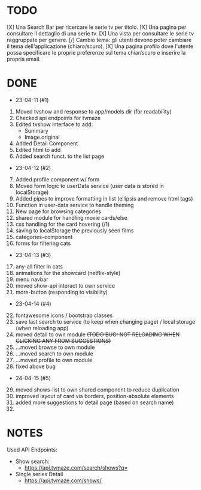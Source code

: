 # TODO

[X] Una Search Bar per ricercare le serie tv per titolo.
[X] Una pagina per consultare il dettaglio di una serie tv.
[X] Una vista per consultare le serie tv raggruppate per genere.
[/] Cambio tema: gli utenti devono poter cambiare il tema dell'applicazione (chiaro/scuro).
[X] Una pagina profilo dove l'utente possa specificare le proprie preferenze sul tema chiar/scuro e inserire la propria email.

# DONE

- 23-04-11 (#1)

1.  Moved tvshow and response to app/models dir (for readability)
2.  Checked api endpoints for tvmaze
3.  Edited tvshow interface to add:
    - Summary
    - Image.original
4.  Added Detail Component
5.  Edited html to add <base href="/">
6.  Added search funct. to the list page

- 23-04-12 (#2)

7.  Added profile component w/ form
8.  Moved form logic to userData service (user data is stored in localStorage)
9.  Added pipes to improve formatting in list (ellipsis and remove html tags)
10. Function in user-data service to handle theming
11. New page for browsing categories
12. shared module for handling movie cards/else
13. css handling for the card hovering (/1)
14. saving to localStorage the previously seen films
15. categories-component
16. forms for filtering cats

- 23-04-13 (#3)

17. any-all filter in cats
18. animations for the showcard (netflix-style)
19. menu navbar
20. moved show-api interact to own service
21. more-button (responding to visibility)

- 23-04-14 (#4)

22. fontawesome icons / bootstrap classes
23. save last search to service (to keep when changing page) / local storage (when reloading app)
24. moved detail to own module ~~(TODO BUG: NOT RELOADING WHEN CLICKING ANY FROM SUGGESTIONS)~~
25. ...moved browse to own module
26. ...moved search to own module
27. ...moved profile to own module
28. fixed above bug

- 24-04-15 (#5)

29. moved shows-list to own shared component to reduce duplication
30. improved layout of card via borders, position-absolute elements
31. added more suggestions to detail page (based on search name)
32.

# NOTES

Used API Endpoints:

- Show search:
  - https://api.tvmaze.com/search/shows?q=<query/>
- Single series Detail
  - https://api.tvmaze.com/shows/<show-id/>

